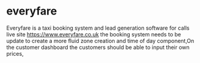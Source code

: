 # everyfare
Everyfare is a taxi booking system and lead generation software for calls
live site https://www.everyfare.co.uk 
the booking system needs to be update to create a more fluid zone creation and time of day component,On the customer dashboard the customers should be able to input their own prices, 
